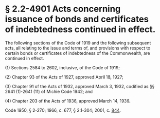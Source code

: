 # § 2.2-4901 Acts concerning issuance of bonds and certificates of indebtedness continued in effect.

<p>The following sections of the Code of 1919 and the following subsequent acts, all relating to the issue and terms of, and provisions with respect to certain bonds or certificates of indebtedness of the Commonwealth, are continued in effect.</p><p>(1) Sections 2584 to 2602, inclusive, of the Code of 1919;</p><p>(2) Chapter 93 of the Acts of 1927, approved April 18, 1927;</p><p>(3) Chapter 91 of the Acts of 1932, approved March 3, 1932, codified as §§ 2641 (1)-2641 (11) of Michie Code 1942; and</p><p>(4) Chapter 203 of the Acts of 1936, approved March 14, 1936.</p><p>Code 1950, § 2-270; 1966, c. 677, § 2.1-304; 2001, c. <a href='http://lis.virginia.gov/cgi-bin/legp604.exe?011+ful+CHAP0844'>844</a>.</p>